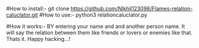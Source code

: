 #How to install:-
                  git clone https://github.com/NIkhil123098/Flames-relation-caluclator.git
#How to use:-
             python3 relationcaluclator.py

#How it works:-
               BY entering your name and and another person name.
               It will say the relation between them like friends or lovers or enemies like that.
                Thats it.
               Happy hacking...!
